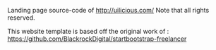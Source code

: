 Landing page source-code of http://uilicious.com/ Note that all rights reserved.

This website template is based off the original work of : https://github.com/BlackrockDigital/startbootstrap-freelancer
